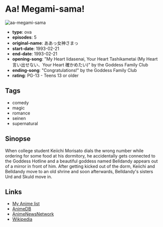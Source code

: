 # Aa! Megami-sama!

![aa-megami-sama](https://cdn.myanimelist.net/images/anime/11/71215.jpg)

-   **type**: ova
-   **episodes**: 5
-   **original-name**: ああっ女神さまっ
-   **start-date**: 1993-02-21
-   **end-date**: 1993-02-21
-   **opening-song**: "My Heart Iidasenai, Your Heart Tashikametai (My Heart 言い出せない、Your Heart 確かめたい)" by the Goddess Family Club
-   **ending-song**: "Congratulations!" by the Goddess Family Club
-   **rating**: PG-13 - Teens 13 or older

## Tags

-   comedy
-   magic
-   romance
-   seinen
-   supernatural

## Sinopse

When college student Keiichi Morisato dials the wrong number while ordering for some food at his dormitory, he accidentally gets connected to the Goddess Hotline and a beautiful goddess named Belldandy appears out of a mirror in front of him. After getting kicked out of the dorm, Keiichi and Belldandy move to an old shrine and soon afterwards, Belldandy's sisters Urd and Skuld move in.

## Links

-   [My Anime list](https://myanimelist.net/anime/49/Aa_Megami-sama)
-   [AnimeDB](http://anidb.info/perl-bin/animedb.pl?show=anime&aid=27)
-   [AnimeNewsNetwork](http://www.animenewsnetwork.com/encyclopedia/anime.php?id=53)
-   [Wikipedia](http://en.wikipedia.org/wiki/Oh_My_Goddess!)

